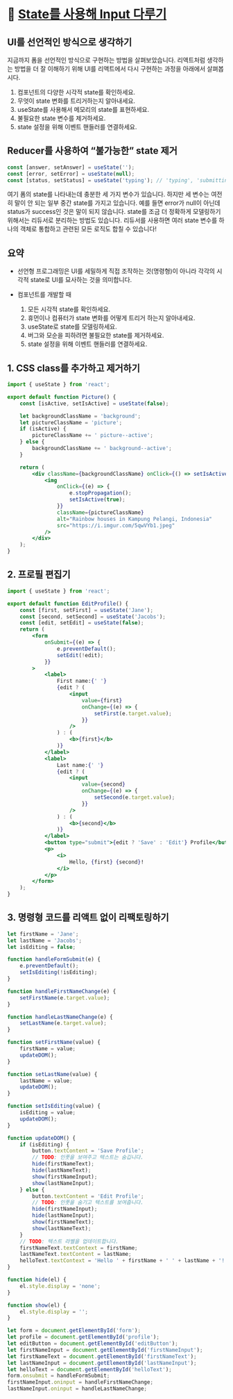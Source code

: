 # 🔗 [State를 사용해 Input 다루기](https://ko.react.dev/learn/reacting-to-input-with-state)

## UI를 선언적인 방식으로 생각하기

지금까지 폼을 선언적인 방식으로 구현하는 방법을 살펴보았습니다. 리액트처럼 생각하는 방법을 더 잘 이해하기 위해 UI를 리액트에서 다시 구현하는 과정을 아래에서 살펴봅시다.

1. 컴포넌트의 다양한 시각적 state를 확인하세요.
2. 무엇이 state 변화를 트리거하는지 알아내세요.
3. useState를 사용해서 메모리의 state를 표현하세요.
4. 불필요한 state 변수를 제거하세요.
5. state 설정을 위해 이벤트 핸들러를 연결하세요.

## Reducer를 사용하여 “불가능한” state 제거

```jsx
const [answer, setAnswer] = useState('');
const [error, setError] = useState(null);
const [status, setStatus] = useState('typing'); // 'typing', 'submitting', or 'success'
```

여기 폼의 state를 나타내는데 충분한 세 가지 변수가 있습니다. 하지만 세 변수는 여전히 말이 안 되는 일부 중간 state를 가지고 있습니다. 예를 들면 error가 null이 아닌데 status가 success인 것은 말이 되지 않습니다. state를 조금 더 정확하게 모델링하기 위해서는 리듀서로 분리하는 방법도 있습니다. 리듀서를 사용하면 여러 state 변수를 하나의 객체로 통합하고 관련된 모든 로직도 합칠 수 있습니다!

## 요약

- 선언형 프로그래밍은 UI를 세밀하게 직접 조작하는 것(명령형)이 아니라 각각의 시각적 state로 UI를 묘사하는 것을 의미합니다.
- 컴포넌트를 개발할 때

  1. 모든 시각적 state를 확인하세요.
  2. 휴먼이나 컴퓨터가 state 변화를 어떻게 트리거 하는지 알아내세요.
  3. useState로 state를 모델링하세요.
  4. 버그와 모순을 피하려면 불필요한 state를 제거하세요.
  5. state 설정을 위해 이벤트 핸들러를 연결하세요.

## 1. CSS class를 추가하고 제거하기

```jsx
import { useState } from 'react';

export default function Picture() {
	const [isActive, setIsActive] = useState(false);

	let backgroundClassName = 'background';
	let pictureClassName = 'picture';
	if (isActive) {
		pictureClassName += ' picture--active';
	} else {
		backgroundClassName += ' background--active';
	}

	return (
		<div className={backgroundClassName} onClick={() => setIsActive(false)}>
			<img
				onClick={(e) => {
					e.stopPropagation();
					setIsActive(true);
				}}
				className={pictureClassName}
				alt="Rainbow houses in Kampung Pelangi, Indonesia"
				src="https://i.imgur.com/5qwVYb1.jpeg"
			/>
		</div>
	);
}
```

## 2. 프로필 편집기

```jsx
import { useState } from 'react';

export default function EditProfile() {
	const [first, setFirst] = useState('Jane');
	const [second, setSecond] = useState('Jacobs');
	const [edit, setEdit] = useState(false);
	return (
		<form
			onSubmit={(e) => {
				e.preventDefault();
				setEdit(!edit);
			}}
		>
			<label>
				First name:{' '}
				{edit ? (
					<input
						value={first}
						onChange={(e) => {
							setFirst(e.target.value);
						}}
					/>
				) : (
					<b>{first}</b>
				)}
			</label>
			<label>
				Last name:{' '}
				{edit ? (
					<input
						value={second}
						onChange={(e) => {
							setSecond(e.target.value);
						}}
					/>
				) : (
					<b>{second}</b>
				)}
			</label>
			<button type="submit">{edit ? 'Save' : 'Edit'} Profile</button>
			<p>
				<i>
					Hello, {first} {second}!
				</i>
			</p>
		</form>
	);
}
```

## 3. 명령형 코드를 리액트 없이 리팩토링하기

```jsx
let firstName = 'Jane';
let lastName = 'Jacobs';
let isEditing = false;

function handleFormSubmit(e) {
	e.preventDefault();
	setIsEditing(!isEditing);
}

function handleFirstNameChange(e) {
	setFirstName(e.target.value);
}

function handleLastNameChange(e) {
	setLastName(e.target.value);
}

function setFirstName(value) {
	firstName = value;
	updateDOM();
}

function setLastName(value) {
	lastName = value;
	updateDOM();
}

function setIsEditing(value) {
	isEditing = value;
	updateDOM();
}

function updateDOM() {
	if (isEditing) {
		button.textContent = 'Save Profile';
		// TODO: 인풋을 보여주고 텍스트는 숨깁니다.
		hide(firstNameText);
		hide(lastNameText);
		show(firstNameInput);
		show(lastNameInput);
	} else {
		button.textContent = 'Edit Profile';
		// TODO: 인풋을 숨기고 텍스트를 보여줍니다.
		hide(firstNameInput);
		hide(lastNameInput);
		show(firstNameText);
		show(lastNameText);
	}
	// TODO: 텍스트 라벨을 업데이트합니다.
	firstNameText.textContext = firstName;
	lastNameText.textContent = lastName;
	helloText.textContext = 'Hello ' + firstName + ' ' + lastName + '!';
}

function hide(el) {
	el.style.display = 'none';
}

function show(el) {
	el.style.display = '';
}

let form = document.getElementById('form');
let profile = document.getElementById('profile');
let editButton = document.getElementById('editButton');
let firstNameInput = document.getElementById('firstNameInput');
let firstNameText = document.getElementById('firstNameText');
let lastNameInput = document.getElementById('lastNameInput');
let helloText = document.getElementById('helloText');
form.onsubmit = handleFormSubmit;
firstNameInput.oninput = handleFirstNameChange;
lastNameInput.oninput = handleLastNameChange;
```
